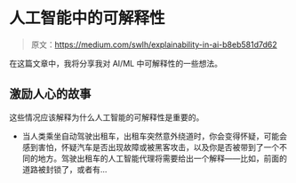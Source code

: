 # 人工智能中的可解释性

> 原文：<https://medium.com/swlh/explainability-in-ai-b8eb581d7d62>

在这篇文章中，我将分享我对 AI/ML 中可解释性的一些想法。

## 激励人心的故事

这些情况应该解释为什么人工智能的可解释性是重要的。

*   当人类乘坐自动驾驶出租车，出租车突然意外绕道时，你会变得怀疑，可能会感到害怕，怀疑汽车是否出现故障或被黑客攻击，以及你是否被带到了一个不同的地方。驾驶出租车的人工智能代理将需要给出一个解释——比如，前面的道路被封锁了，或者有…